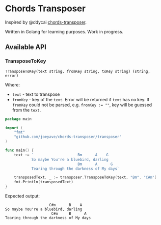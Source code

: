 # Chords Transposer

Inspired by @ddycai [chords-transposer](https://github.com/ddycai/chord-transposer).

Written in Golang for learning purposes. Work in progress.

## Available API

### TransposeToKey

`TransposeToKey(text string, fromKey string, toKey string) (string, error)`

Where:

- `text` - text to transpose
- `fromKey` - key of the `text`. Error will be returned if `text` has no key. If `fromKey` could not be parsed,
  e.g. `fromKey := ""`, key will be guessed from the `text`.

```go
package main

import (
	"fmt"
	"github.com/joeyave/chords-transposer/transposer"
)

func main() {
	text := `                    Bm      A    G
			So maybe You're a bluebird, darling
			                     Bm      A      G
			Tearing through the darkness of My days`

	transposedText, _ := transposer.TransposeToKey(text, "Bm", "C#m")
	fmt.Println(transposedText)
}
```

Expected output:

```text
                    C#m      B    A
So maybe You're a bluebird, darling
                     C#m     B      A
Tearing through the darkness of My days
```
